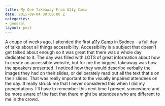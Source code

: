 ```yaml
---
title: My One Takeaway From A11y Camp
date: 2015-08-04 00:00:00 Z
categories:
- general
layout: post
---
```


A coupe of weeks ago, I attended the first [a11y Camp](http://a11ybytes.org/a11y-camp/) in Sydney - a full day of talks about all things accessibility. Accessibility is a subject that doesn’t get talked about enough so it was great that there was a whole day dedicated to it. The day was filled with LOTS of great information about how to create an accessible website, but for me the biggest takeaway was how the speakers presented. I noticed how they would describe verbally the images they had on their slides, or deliberately read out all the text that's on their slides. That was really important to the visually impaired attendees on the day. It really struck me that I never considered this when I did my presentations. I'll have to remember this next time I present somewhere and be more aware of the fact that there might be attendees who are different to me in the crowd.
